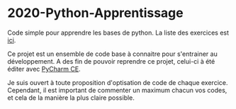 # 2020-Python-Apprentissage

Code simple pour apprendre les bases de python.
La liste des exercices est [ici](http://univcergy.phpnet.org/python/).

Ce projet est un ensemble de code base à connaitre pour s'entrainer au développement.
A des fin de pouvoir reprendre ce projet, celui-ci à été éditer avec [PyCharm CE](https://www.jetbrains.com/fr-fr/pycharm/download/).

Je suis ouvert à toute proposition d'optisation de code de chaque exercice.
Cependant, il est important de commenter un maximum chacun vos codes, et cela de la manière la plus claire possible.